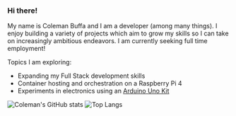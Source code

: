 ### Hi there!

My name is Coleman Buffa and I am a developer (among many things). I enjoy building a variety of projects which aim to grow my skills so I can take on increasingly ambitious endeavors. I am currently seeking full time employment!

Topics I am exploring:
* Expanding my Full Stack development skills
* Container hosting and orchestration on a Raspberry Pi 4
* Experiments in electronics using an [Arduino Uno Kit](https://www.elegoo.com/products/elegoo-uno-project-super-starter-kit)


![Coleman's GitHub stats](https://github-readme-stats.vercel.app/api?username=coleman-buffa&show_icons=true&theme=monokai)
![Top Langs](https://github-readme-stats.vercel.app/api/top-langs/?username=coleman-buffa&layout=compact&theme=monokai)
